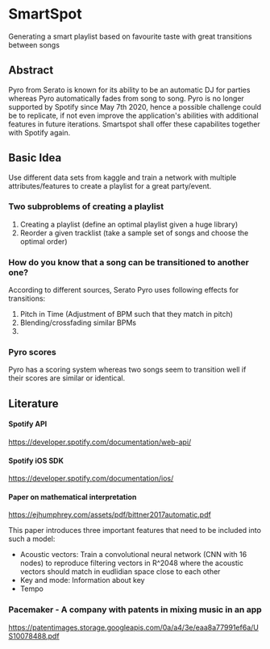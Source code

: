 # SmartSpot
Generating a smart playlist based on favourite taste with great transitions between songs

## Abstract

Pyro from Serato is known for its ability to be an automatic DJ for parties whereas Pyro automatically fades from song to song. Pyro is no longer supported by Spotify since May 7th 2020, hence a possible challenge could be to replicate, if not even improve the application's abilities with additional features in future iterations. Smartspot shall offer these capabilites together with Spotify again. 

## Basic Idea

Use different data sets from kaggle and train a network with multiple attributes/features to create a playlist for a great party/event.

### Two subproblems of creating a playlist

1. Creating a playlist (define an optimal playlist given a huge library)
2. Reorder a given tracklist (take a sample set of songs and choose the optimal order)

### How do you know that a song can be transitioned to another one?

According to different sources, Serato Pyro uses following effects for transitions:

1. Pitch in Time (Adjustment of BPM such that they match in pitch)
2. Blending/crossfading similar BPMs
3. 

### Pyro scores

Pyro has a scoring system whereas two songs seem to transition well if their scores are similar or identical. 



## Literature 

#### Spotify API

https://developer.spotify.com/documentation/web-api/

#### Spotify iOS SDK

https://developer.spotify.com/documentation/ios/

#### Paper on mathematical interpretation

https://ejhumphrey.com/assets/pdf/bittner2017automatic.pdf

This paper introduces three important features that need to be included into such a model:

- Acoustic vectors: Train a convolutional neural network (CNN with 16 nodes) to reproduce filtering vectors in R^2048 where the acoustic vectors should match in eudlidian space close to each other
- Key and mode: Information about key
- Tempo

### Pacemaker - A company with patents in mixing music in an app

https://patentimages.storage.googleapis.com/0a/a4/3e/eaa8a77991ef6a/US10078488.pdf
